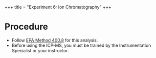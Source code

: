 +++
title = "Experiment 6: Ion Chromatography"
+++


# Procedure

- Follow [EPA Method 400.8](https://www.epa.gov/sites/default/files/2015-08/documents/method_300-0_rev_2-1) for this analysis.
- Before using the ICP-MS, you must be trained by the Instrumentation Specialist or your instructor.

